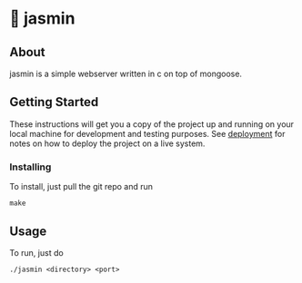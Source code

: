 # 💮 jasmin

## About <a name = "about"></a>

jasmin is a simple webserver written in c on top of mongoose.

## Getting Started <a name = "getting_started"></a>

These instructions will get you a copy of the project up and running on your local machine for development and testing purposes. See [deployment](#deployment) for notes on how to deploy the project on a live system.

### Installing

To install, just pull the git repo and run

```
make
```

## Usage <a name = "usage"></a>

To run, just do 
```
./jasmin <directory> <port>
```
